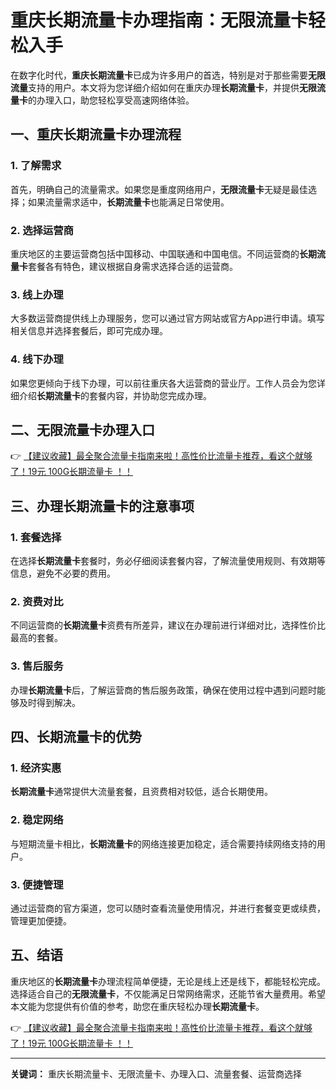 # 重庆长期流量卡办理指南：无限流量卡轻松入手

在数字化时代，**重庆长期流量卡**已成为许多用户的首选，特别是对于那些需要**无限流量**支持的用户。本文将为您详细介绍如何在重庆办理**长期流量卡**，并提供**无限流量卡**的办理入口，助您轻松享受高速网络体验。

## 一、重庆长期流量卡办理流程

### 1. 了解需求
首先，明确自己的流量需求。如果您是重度网络用户，**无限流量卡**无疑是最佳选择；如果流量需求适中，**长期流量卡**也能满足日常使用。

### 2. 选择运营商
重庆地区的主要运营商包括中国移动、中国联通和中国电信。不同运营商的**长期流量卡**套餐各有特色，建议根据自身需求选择合适的运营商。

### 3. 线上办理
大多数运营商提供线上办理服务，您可以通过官方网站或官方App进行申请。填写相关信息并选择套餐后，即可完成办理。

### 4. 线下办理
如果您更倾向于线下办理，可以前往重庆各大运营商的营业厅。工作人员会为您详细介绍**长期流量卡**的套餐内容，并协助您完成办理。

## 二、无限流量卡办理入口

👉 [【建议收藏】最全聚合流量卡指南来啦！高性价比流量卡推荐，看这个就够了！19元 100G长期流量卡 ！！](https://bit.ly/Liuliangka)

## 三、办理长期流量卡的注意事项

### 1. 套餐选择
在选择**长期流量卡**套餐时，务必仔细阅读套餐内容，了解流量使用规则、有效期等信息，避免不必要的费用。

### 2. 资费对比
不同运营商的**长期流量卡**资费有所差异，建议在办理前进行详细对比，选择性价比最高的套餐。

### 3. 售后服务
办理**长期流量卡**后，了解运营商的售后服务政策，确保在使用过程中遇到问题时能够及时得到解决。

## 四、长期流量卡的优势

### 1. 经济实惠
**长期流量卡**通常提供大流量套餐，且资费相对较低，适合长期使用。

### 2. 稳定网络
与短期流量卡相比，**长期流量卡**的网络连接更加稳定，适合需要持续网络支持的用户。

### 3. 便捷管理
通过运营商的官方渠道，您可以随时查看流量使用情况，并进行套餐变更或续费，管理更加便捷。

## 五、结语

重庆地区的**长期流量卡**办理流程简单便捷，无论是线上还是线下，都能轻松完成。选择适合自己的**无限流量卡**，不仅能满足日常网络需求，还能节省大量费用。希望本文能为您提供有价值的参考，助您在重庆轻松办理**长期流量卡**。

👉 [【建议收藏】最全聚合流量卡指南来啦！高性价比流量卡推荐，看这个就够了！19元 100G长期流量卡 ！！](https://bit.ly/Liuliangka)

---

**关键词：** 重庆长期流量卡、无限流量卡、办理入口、流量套餐、运营商选择